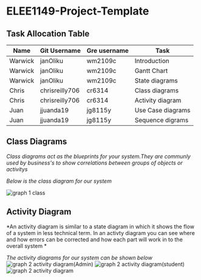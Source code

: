 # ELEE1149-Project-Template
 ## Task Allocation Table

 |Name| Git Username | Gre username| Task |
  |---|---|---|---|
  |Warwick|janOliku|wm2109c|Introduction|
  |Warwick|janOliku|wm2109c|Gantt Chart|
  |Warwick|janOliku|wm2109c|State diagrams|
  |Chris|chrisreilly706|cr6314|Class diagrams|
  |Chris|chrisreilly706|cr6314|Activity diagram|
  |Juan | jjuanda19 | jg8115y|Use Case diagrams|
  |Juan | jjuanda19 | jg8115y|Sequence digrams|

  ## Class Diagrams
  *Class diagrams act as the blueprints for your system.They are communly used by business's to show correlations between groups of objects or activitys*

 *Below is the class diagram for our system*
 
![graph 1 class](https://user-images.githubusercontent.com/115148130/213920107-deb60659-2778-4d18-8f1e-24a5e7cefdb0.png)


  ## Activity Diagram
  *An activity diagram is similar to a state diagram in which it shows the flow of a system in less technical term. In an activty diagram you can see where and how errors can be corrected and how each part will work in to the overall system *


 *The activity diagrams for our system can be shown below*       
![graph 2 activity diagram(Admin)](https://user-images.githubusercontent.com/115148130/213920165-9003744e-277c-47f4-8f66-48782c53d737.png)
![graph 2 activity diagram(student)](https://user-images.githubusercontent.com/115148130/213920168-311e156d-a0a7-4227-b1a3-05905659d9d3.png)
![graph 2 activity diagram](https://user-images.githubusercontent.com/115148130/213920170-8370fc5b-36b5-494a-b315-26b09a43755f.png)
